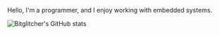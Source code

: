 <!--
**bitglitcher/bitglitcher** is a ✨ _special_ ✨ repository because its `README.md` (this file) appears on your GitHub profile. -->

Hello, I'm a programmer, and I enjoy working with embedded systems.

![Bitglitcher's GitHub stats](https://github-readme-stats.vercel.app/api?username=bitglitcher&show_icons=true&theme=dark)
